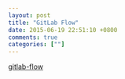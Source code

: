 ```yaml
---
layout: post
title: "GitLab Flow"
date: 2015-06-19 22:51:10 +0800
comments: true
categories: [""]
---
```



<!-- more -->

[gitlab-flow]


[gitlab-flow]:https://about.gitlab.com/2014/09/29/gitlab-flow/